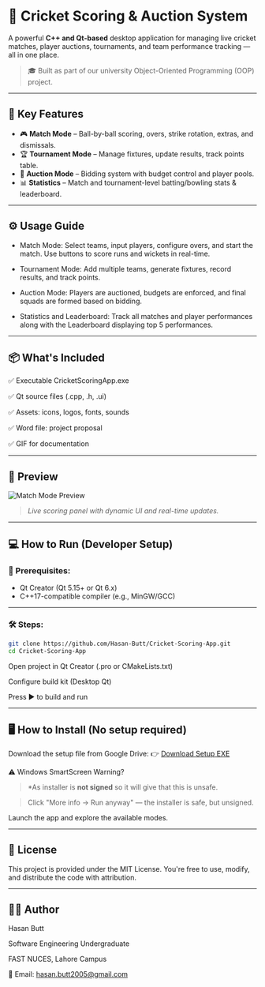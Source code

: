 # 🏏 Cricket Scoring & Auction System

A powerful **C++ and Qt-based** desktop application for managing live cricket matches, player auctions, tournaments, and team performance tracking — all in one place.

> 🎓 Built as part of our university Object-Oriented Programming (OOP) project.

---

## 🎯 Key Features

- 🎮 **Match Mode** – Ball-by-ball scoring, overs, strike rotation, extras, and dismissals.
- 🏆 **Tournament Mode** – Manage fixtures, update results, track points table.
- 💸 **Auction Mode** – Bidding system with budget control and player pools.
- 📊 **Statistics** – Match and tournament-level batting/bowling stats & leaderboard.

---

## ⚙️ Usage Guide

- Match Mode:
Select teams, input players, configure overs, and start the match. Use buttons to score runs and wickets in real-time.

- Tournament Mode:
Add multiple teams, generate fixtures, record results, and track points.

- Auction Mode:
Players are auctioned, budgets are enforced, and final squads are formed based on bidding.

- Statistics and Leaderboard:
Track all matches and player performances along with the Leaderboard displaying top 5 performances.

---

## 📦 What's Included

✅ Executable CricketScoringApp.exe

✅ Qt source files (.cpp, .h, .ui)

✅ Assets: icons, logos, fonts, sounds

✅ Word file: project proposal

✅ GIF for documentation

---

## 📸 Preview

![Match Mode Preview](docs/app.gif)

> *Live scoring panel with dynamic UI and real-time updates.*

---

## 💻 How to Run (Developer Setup)

### 🔧 Prerequisites:

- Qt Creator (Qt 5.15+ or Qt 6.x)
- C++17-compatible compiler (e.g., MinGW/GCC)

---

### 🛠️ Steps:

```bash
git clone https://github.com/Hasan-Butt/Cricket-Scoring-App.git
cd Cricket-Scoring-App
```
Open project in Qt Creator (.pro or CMakeLists.txt)

Configure build kit (Desktop Qt)

Press ▶️ to build and run

---

## 🖥️ How to Install (No setup required)

Download the setup file from Google Drive:
👉 [Download Setup EXE](https://drive.google.com/file/d/1-K2yd3fP8b_kAnHmdSom57POUSd35zYn/view?usp=drive_link)

⚠️ Windows SmartScreen Warning?
>*As installer is **not signed** so it will give that this is unsafe.

>Click "More info → Run anyway" — the installer is safe, but unsigned.

Launch the app and explore the available modes.

---

## 📜 License

This project is provided under the MIT License.
You're free to use, modify, and distribute the code with attribution.

---

## 👨‍💻 Author

Hasan Butt

Software Engineering Undergraduate

FAST NUCES, Lahore Campus

📧 Email: hasan.butt2005@gmail.com

